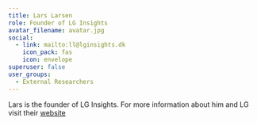 ```yaml
---
title: Lars Larsen
role: Founder of LG Insights
avatar_filename: avatar.jpg
social:
  - link: mailto:ll@lginsights.dk
    icon_pack: fas
    icon: envelope
superuser: false
user_groups:
  - External Researchers
---
```

Lars is the founder of LG Insights. For more information about him and LG visit their [website](https://lg-insight.dk/om-lg-insight/)
